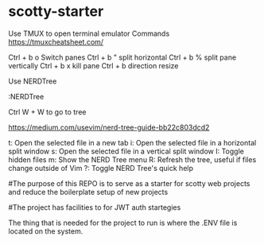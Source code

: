# scotty-starter


Use TMUX to open terminal emulator
Commands https://tmuxcheatsheet.com/

Ctrl + b o Switch panes
Ctrl + b  " split  horizontal
Ctrl + b % split pane vertically
Ctrl + b x kill pane
Ctrl + b direction resize


Use NERDTree

:NERDTree

Ctrl W + W to go to tree

https://medium.com/usevim/nerd-tree-guide-bb22c803dcd2

t: Open the selected file in a new tab
i: Open the selected file in a horizontal split window
s: Open the selected file in a vertical split window
I: Toggle hidden files
m: Show the NERD Tree menu
R: Refresh the tree, useful if files change outside of Vim
?: Toggle NERD Tree's quick help


#The purpose of this REPO is to serve as a starter for scotty web projects and reduce the boilerplate setup of new projects

#The project has facilities to for JWT auth startegies

The thing that is needed for the project to run is where the .ENV file is located on the system.


